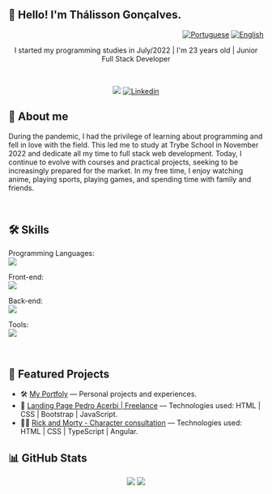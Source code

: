 ## 👋 Hello! I'm Thálisson Gonçalves.

<div align="right">

  [![Portuguese](https://flagsapi.com/BR/flat/32.png)](README.md)
  [![English](https://flagsapi.com/US/flat/32.png)](README-EN.md)
  
</div>

<p align="center">
  I started my programming studies in July/2022 | I'm 23 years old | Junior Full Stack Developer
</p>

<br/>

<p align="center">
    <a href="https://thalisson-goncalves.vercel.app"><img src="https://img.shields.io/badge/Portfolio-%23000000.svg?style=for-the-badge&logo=firefox&logoColor=#FF7139" /></a>
    <a href="https://www.linkedin.com/in/thalissongoncalves/"><img alt="Linkedin" src="https://img.shields.io/badge/linkedin-%230077B5.svg?style=for-the-badge&logo=linkedin&logoColor=white"></a>
</p>

<h2>🔎 About me</h2>

<p>
   During the pandemic, I had the privilege of learning about programming and fell in love with the field. This led me to study at Trybe School in November 2022 and dedicate all my time to full stack web development. Today, I continue to evolve with courses and practical projects, seeking to be increasingly prepared for the market. In my free time, I enjoy watching anime, playing sports, playing games, and spending time with family and friends.
</p>

<br/>
  
<h2>🛠️ Skills</h2>

  <p>
    Programming Languages: <br/>
      <a href="https://skillicons.dev"><img src="https://skillicons.dev/icons?i=js,py,ts" /></a>
  </p>

  <p>
    Front-end: <br/>
      <a href="https://skillicons.dev"><img src="https://skillicons.dev/icons?i=html,css,react,bootstrap" /></a>
  </p>

  <p>
    Back-end: <br/>
      <a href="https://skillicons.dev"><img src="https://skillicons.dev/icons?i=docker,mysql,npm,nodejs" /></a>
  </p>

  <p>
    Tools: <br/>
      <a href="https://skillicons.dev"><img src="https://skillicons.dev/icons?i=git,github,githubactions,vscode,vercel" /></a>
  </p>

  <br />
  
## 🚀 Featured Projects

- 🛠️ [My Portfoly](https://thalisson-goncalves.vercel.app) — Personal projects and experiences.
- 🧔 [Landing Page Pedro Acerbi | Freelance](https://pedro-acerbi-psychology.vercel.app/) — Technologies used: HTML | CSS | Bootstrap | JavaScript.
- 👩‍💻 [Rick and Morty - Character consultation](https://tg-rick-and-morty.vercel.app/) — Technologies used: HTML | CSS | TypeScript | Angular.

## 📊 GitHub Stats

<div align="center">
  <img src="https://github-readme-stats.vercel.app/api?username=thalissongoncalves&show_icons=true&theme=dracula" />
  <img src="https://github-readme-stats.vercel.app/api/top-langs/?username=thalissongoncalves&layout=compact&theme=dracula" />
</div>
